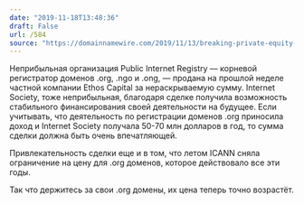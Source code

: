 ```yaml
---
date: "2019-11-18T13:48:36"
draft: False
url: /584
source: "https://domainnamewire.com/2019/11/13/breaking-private-equity-company-acquires-org-registry/"
---
```


Неприбыльная организация Public Internet Registry — корневой регистратор доменов .org, .ngo и .ong, — продана на прошлой неделе частной компании Ethos Capital за нераскрываемую сумму. Internet Society, тоже неприбыльная, благодаря сделке получила возможность стабильного финансирования своей деятельности на будущее. Если учитывать, что деятельность по регистрации доменов .org приносила доход и Internet Society получала 50-70 млн долларов в год, то сумма сделки должна быть очень впечатляющей.

Привлекательность сделки еще и в том, что летом ICANN сняла ограничение на цену для .org доменов, которое действовало все эти годы. 

Так что держитесь за свои .org домены, их цена теперь точно возрастёт.
